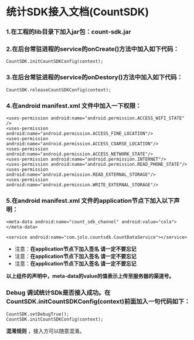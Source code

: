 # 统计SDK接入文档(CountSDK)

### 1.在工程的lib目录下加入jar包：**count-sdk.jar**

### 2.在后台常驻进程的service的onCreate()方法中加入如下代码：

```
CountSDK.initCountSDKConfig(context);
```

### 3.在后台常驻进程的service的onDestory()方法中加入如下代码：

```
CountSDK.releaseCountSDKConfig(context);
```

### 4.在android manifest.xml 文件中加入一下权限：

```
<uses-permission android:name="android.permission.ACCESS_WIFI_STATE" />
<uses-permission android:name="android.permission.ACCESS_FINE_LOCATION"/>
<uses-permission android:name="android.permission.ACCESS_COARSE_LOCATION"/>
<uses-permission android:name="android.permission.ACCESS_NETWORK_STATE"/>
<uses-permission android:name="android.permission.INTERNET"/>
<uses-permission android:name="android.permission.READ_PHONE_STATE"/>
<uses-permission android:name="android.permission.READ_EXTERNAL_STORAGE"/>
<uses-permission android:name="android.permission.WRITE_EXTERNAL_STORAGE"/>
```

### 5.在android manifest.xml 文件的application节点下加入以下声明：

```
<meta-data android:name="count_sdk_channel" android:value="cola"></meta-data>

<service android:name="com.jolo.countsdk.CountDataService"></service>
```

- 注意：**在application节点下加入签名<meta-data android:name="count_sdk_channel" android:value="cola"></meta-data> 请一定不要忘记**
- 注意：**在application节点下加入签名<meta-data android:name="count_sdk_channel" android:value="cola"></meta-data> 请一定不要忘记**
- 注意：**在application节点下加入签名<meta-data android:name="count_sdk_channel" android:value="cola"></meta-data> 请一定不要忘记**

**以上组件的声明中，meta-data的value的值表示上传至服务器的渠道号。**

### Debug 调试统计SDk是否接入成功。在CountSDK.initCountSDKConfig(context)前面加入一句代码如下：

```
CountSDK.setDebugTrue();
CountSDK.initCountSDKConfig(context);
```

**混淆规则** ，接入方可以随意混淆。


